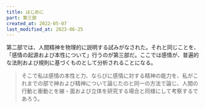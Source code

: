 ```yaml
---
title: はじめに
part: 第三部
created_at: 2022-05-07
last_modified_at: 2023-06-25
---
```


第二部では、人間精神を物理的に説明する試みがなされた。それと同じことを、「感情の起源および本性について」行うのが第三部だ。ここでは感情が、普遍的な法則および規則に基づくものとして分析されることになる。

>そこで私は感情の本性と力、ならびに感情に対する精神の能力を、私がこれまでの部で神および精神について論じたのと同一の方法で論じ、人間の行動と衝動とを線・面および立体を研究する場合と同様にして考察するであろう。
